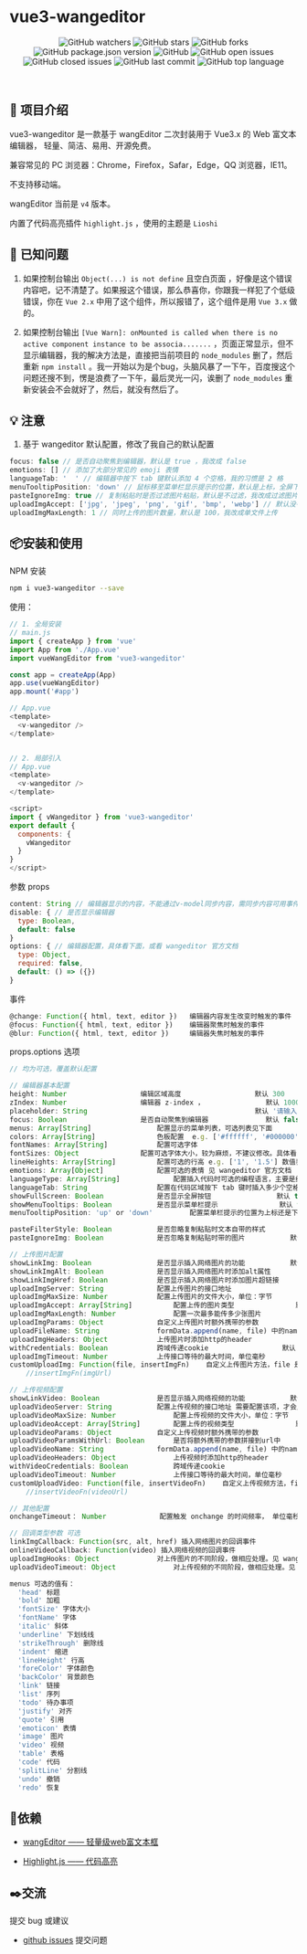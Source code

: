 # vue3-wangeditor

<div align="center">

![GitHub watchers](https://img.shields.io/github/watchers/hjiachuang/vue3-wangeditor?style=social) ![GitHub stars](https://img.shields.io/github/stars/hjiachuang/vue3-wangeditor?style=social) ![GitHub forks](https://img.shields.io/github/forks/hjiachuang/vue3-wangeditor?style=social)
<br />
![GitHub package.json version](https://img.shields.io/github/package-json/v/hjiachuang/vue3-wangeditor?style=flat-square) ![GitHub](https://img.shields.io/github/license/hjiachuang/vue3-wangeditor?style=flat-square) ![GitHub open issues](https://img.shields.io/github/issues/hjiachuang/vue3-wangeditor?style=flat-square) ![GitHub closed issues](https://img.shields.io/github/issues-closed/hjiachuang/vue3-wangeditor) ![GitHub last commit](https://img.shields.io/github/last-commit/hjiachuang/vue3-wangeditor?style=flat-square) ![GitHub top language](https://img.shields.io/github/languages/top/hjiachuang/vue3-wangeditor?style=flat-square)
</div>
<br />

## 📖 项目介绍

vue3-wangeditor 是一款基于 wangEditor 二次封装用于 Vue3.x 的 Web 富文本编辑器， 轻量、简洁、易用、开源免费。

兼容常见的 PC 浏览器：Chrome，Firefox，Safar，Edge，QQ 浏览器，IE11。

不支持移动端。

wangEditor 当前是 `v4` 版本。

内置了代码高亮插件 `highlight.js` ，使用的主题是 `Lioshi`

## 💊 已知问题

1. 如果控制台输出 `Object(...) is not define` 且空白页面 ，好像是这个错误内容吧，记不清楚了。如果报这个错误，那么恭喜你，你跟我一样犯了个低级错误，你在 `Vue 2.x` 中用了这个组件，所以报错了，这个组件是用 `Vue 3.x` 做的。

2. 如果控制台输出 `[Vue Warn]: onMounted is called when there is no active component instance to be associa.......` ，页面正常显示，但不显示编辑器，我的解决方法是，直接把当前项目的 `node_modules` 删了，然后重新 `npm install` 。我一开始以为是个bug，头脑风暴了一下午，百度搜这个问题还搜不到，愣是浪费了一下午，最后灵光一闪，诶删了 `node_modules` 重新安装会不会就好了，然后，就没有然后了。

## 💡 注意

1. 基于 wangeditor 默认配置，修改了我自己的默认配置
```javascript
focus: false // 是否自动聚焦到编辑器，默认是 true ，我改成 false
emotions: [] // 添加了大部分常见的 emoji 表情
languageTab: '  ' // 编辑器中按下 tab 键默认添加 4 个空格，我的习惯是 2 格
menuTooltipPosition: 'down' // 鼠标移至菜单栏显示提示的位置，默认是上标，全屏下会被遮挡，我改成下标
pasteIgnoreImg: true // 复制粘贴时是否过滤图片粘贴，默认是不过滤，我改成过滤图片
uploadImgAccept: ['jpg', 'jpeg', 'png', 'gif', 'bmp', 'webp'] // 默认没有 webp 格式
uploadImgMaxLength: 1 // 同时上传的图片数量，默认是 100，我改成单文件上传
```

## 📦安装和使用

NPM 安装
```bash
npm i vue3-wangeditor --save
```
使用：

```javascript
// 1. 全局安装
// main.js
import { createApp } from 'vue'
import App from './App.vue'
import vueWangEditor from 'vue3-wangeditor'

const app = createApp(App)
app.use(vueWangEditor)
app.mount('#app')

// App.vue
<template>
  <v-wangeditor />
</template>


// 2. 局部引入
// App.vue
<template>
  <v-wangeditor />
</template>

<script>
import { vWangeditor } from 'vue3-wangeditor'
export default {
  components: {
    vWangeditor
  }
}
</script>
```

参数 props
```javascript
content: String // 编辑器显示的内容，不能通过v-model同步内容，需同步内容可用事件 change
disable: { // 是否显示编辑器
  type: Boolean,
  default: false
}
options: { // 编辑器配置，具体看下面，或看 wangeditor 官方文档
  type: Object,
  required: false,
  default: () => ({})
}
```

事件
```javascript
@change: Function({ html, text, editor })	编辑器内容发生改变时触发的事件
@focus: Function({ html, text, editor })	编辑器聚焦时触发的事件
@blur: Function({ html, text, editor })		编辑器失焦时触发的事件
```

props.options 选项
```javascript
// 均为可选，覆盖默认配置

// 编辑器基本配置
height: Number 					编辑区域高度 					默认 300
zIndex: Number  				编辑器 z-index ， 				默认 10000
placeholder: String  										默认 '请输入正文'
focus: Boolean  				是否自动聚焦到编辑器				默认 false
menus: Array[String]  				配置显示的菜单列表，可选列表见下面
colors: Array[String]  				色板配置  e.g. ['#ffffff', '#000000']
fontNames: Array[String]  			配置可选字体
fontSizes: Object 				配置可选字体大小，较为麻烦，不建议修改。具体看 wangeditor 官方文档
lineHeights: Array[String] 			配置可选的行高 e.g. ['1', '1.5'] 数值表示倍数，即1倍行高，1.5倍行高
emotions: Array[Object]  			配置可选的表情 见 wangeditor 官方文档
languageType: Array[String]  			配置插入代码时可选的编程语言，主要是给代码高亮功能提供帮助
languageTab: String  				配置在代码区域按下 tab 键时插入多少个空格 		默认 '  '
showFullScreen: Boolean  			是否显示全屏按钮 				默认 true
showMenuTooltips: Boolean  			是否显示菜单栏提示 				默认 true
menuTooltipPosition: 'up' or 'down'  		配置菜单栏提示的位置为上标还是下标，		默认 'down' 下标

pasteFilterStyle: Boolean  			是否忽略复制粘贴时文本自带的样式 			默认 true
pasteIgnoreImg: Boolean  			是否忽略复制粘贴时带的图片 			默认 true

// 上传图片配置
showLinkImg: Boolean  				是否显示插入网络图片的功能 			默认 true
showLinkImgAlt: Boolean  			是否显示插入网络图片时添加alt属性 			默认 true
showLinkImgHref: Boolean  			是否显示插入网络图片时添加图片超链接 		默认 true
uploadImgServer: String  			配置上传图片的接口地址 				默认为空
uploadImgMaxSize: Number  			配置上传图片的文件大小，单位：字节			默认 5M ,即 5 * 1024 * 1024
uploadImgAccept: Array[String] 			配置上传的图片类型 				默认 ['jpg', 'jpeg', 'png', 'gif', 'bmp', 'webp']
uploadImgMaxLength: Number  			配置一次最多能传多少张图片 			默认 1
uploadImgParams: Object  			自定义上传图片时额外携带的参数
uploadFileName: String  			formData.append(name, file) 中的name参数的值
uploadImgHeaders: Object  			上传图片时添加http的header
withCredentials: Boolean  			跨域传递cookie 					默认 false
uploadImgTimeout: Number  			上传接口等待的最大时间，单位毫秒 			默认 10 * 1000， 即10秒
customUploadImg: Function(file, insertImgFn)  	自定义上传图片方法，file 是选中的文件列表，insertImgFn 是获取图片 url 后，插入到编辑器的方法
	//insertImgFn(imgUrl)

// 上传视频配置
showLinkVideo: Boolean  			是否显示插入网络视频的功能 			默认 true
uploadVideoServer: String  			配置上传视频的接口地址 需要配置该项，才会显示上传视频
uploadVideoMaxSize: Number  			配置上传视频的文件大小，单位：字节			默认 1G ，即 1 * 1024 * 1024 * 1024
uploadVideoAccept: Array[String] 		配置上传的视频类型 				默认 ['mp4']
uploadVideoParams: Object  			自定义上传视频时额外携带的参数
uploadVideoParamsWithUrl: Boolean  		是否将额外携带的参数拼接到url中 			默认 false
uploadVideoName: String  			formData.append(name, file) 中的name参数的值
uploadVideoHeaders: Object  			上传视频时添加http的header
withVideoCredentials: Boolean 			跨域传递cookie 					默认 false
uploadVideoTimeout: Number  			上传接口等待的最大时间，单位毫秒			默认 5 * 60 * 1000，即 5分钟
customUploadVideo: Function(file, insertVideoFn)	自定义上传视频方法，file 是选中的文件列表，insertVideoFn 是获取视频 url 后，插入到编辑器的方法
	//insertVideoFn(videoUrl)

// 其他配置
onchangeTimeout： Number  			配置触发 onchange 的时间频率， 单位毫秒		默认 200

// 回调类型参数 可选
linkImgCallback: Function(src, alt, href) 插入网络图片的回调事件
onlineVideoCallback: Function(video) 插入网络视频的回调事件
uploadImgHooks: Object  			对上传图片的不同阶段，做相应处理。见 wangeditor 官方文档
uploadVideoTimeout: Object  			对上传视频的不同阶段，做相应处理。见 wangeditor 官方文档

```

```javascript
menus 可选的值有：
  'head' 标题
  'bold' 加粗
  'fontSize' 字体大小
  'fontName' 字体
  'italic' 斜体
  'underline' 下划线线
  'strikeThrough' 删除线
  'indent' 缩进
  'lineHeight' 行高
  'foreColor' 字体颜色
  'backColor' 背景颜色
  'link' 链接
  'list' 序列
  'todo' 待办事项
  'justify' 对齐
  'quote' 引用
  'emoticon' 表情
  'image' 图片
  'video' 视频
  'table' 表格
  'code' 代码
  'splitLine' 分割线
  'undo' 撤销
  'redo' 恢复
```
## 📝依赖

* [wangEditor —— 轻量级web富文本框](https://github.com/wangeditor-team/wangEditor)

* [Highlight.js —— 代码高亮](https://github.com/highlightjs/highlight.js)

## ✒️交流
提交 bug 或建议
- [github issues](https://github.com/hjiachuang/vue3-wangeditor/issues) 提交问题

